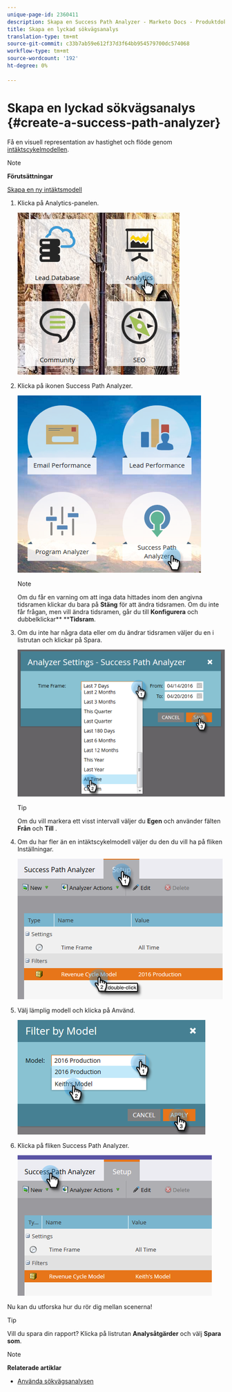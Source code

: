 ```yaml
---
unique-page-id: 2360411
description: Skapa en Success Path Analyzer - Marketo Docs - Produktdokumentation
title: Skapa en lyckad sökvägsanalys
translation-type: tm+mt
source-git-commit: c33b7ab59e612f37d3f64bb954579700dc574068
workflow-type: tm+mt
source-wordcount: '192'
ht-degree: 0%

---
```



# Skapa en lyckad sökvägsanalys {#create-a-success-path-analyzer}

Få en visuell representation av hastighet och flöde genom [intäktscykelmodellen](http://docs.marketo.com/display/docs/revenue+cycle+analytics).

>[!NOTE]
>
>**Förutsättningar**
>
>[Skapa en ny intäktsmodell](create-a-new-revenue-model.md)

1. Klicka på Analytics-panelen.

   ![](assets/one.png)

1. Klicka på ikonen Success Path Analyzer.

   ![](assets/two.png)

   >[!NOTE]
   >
   >Om du får en varning om att inga data hittades inom den angivna tidsramen klickar du bara på **Stäng** för att ändra tidsramen. Om du inte får frågan, men vill ändra tidsramen, går du till **Konfigurera** och dubbelklickar** ****Tidsram**.

1. Om du inte har några data eller om du ändrar tidsramen väljer du en i listrutan och klickar på Spara.

   ![](assets/timeframe.png)

   >[!TIP]
   >
   >Om du vill markera ett visst intervall väljer du **Egen** och använder fälten **Från** och **Till** .

1. Om du har fler än en intäktscykelmodell väljer du den du vill ha på fliken Inställningar.

   ![](assets/four.png)

1. Välj lämplig modell och klicka på Använd.

   ![](assets/five.png)

1. Klicka på fliken Success Path Analyzer.

   ![](assets/success-tab.png)

Nu kan du utforska hur du rör dig mellan scenerna!

>[!TIP]
>
>Vill du spara din rapport? Klicka på listrutan **Analysåtgärder** och välj **Spara som**.

>[!NOTE]
>
>**Relaterade artiklar**
>
>* [Använda sökvägsanalysen](using-the-success-path-analyzer.md)

>



